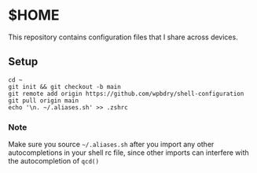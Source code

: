 # $HOME
This repository contains configuration files that I share across devices.

## Setup
```shell
cd ~
git init && git checkout -b main
git remote add origin https://github.com/wpbdry/shell-configuration
git pull origin main
echo '\n. ~/.aliases.sh' >> .zshrc
```

### Note
Make sure you source `~/.aliases.sh` after you import any other autocompletions
in your shell rc file, since other imports can interfere with the autocompletion
of `qcd()`

